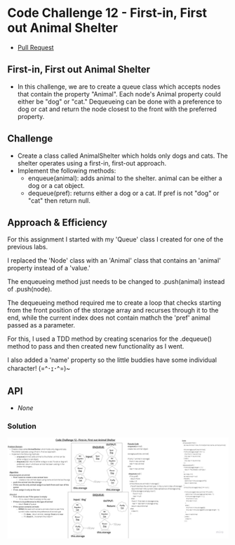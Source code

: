 # Code Challenge 12 - First-in, First out Animal Shelter

- [Pull Request](https://github.com/micgreene/data-structures-and-algorithms/pull/26)

## First-in, First out Animal Shelter

- In this challenge, we are to create a queue class which accepts nodes that contain the property "Animal". Each node's Animal property could either be "dog" or "cat." Dequeueing can be done with a preference to dog or cat and return the node closest to the front with the preferred property.

## Challenge

- Create a class called AnimalShelter which holds only dogs and cats. The shelter operates using a first-in, first-out approach.
- Implement the following methods:
  - enqueue(animal): adds animal to the shelter. animal can be either a dog or a cat object.
  - dequeue(pref): returns either a dog or a cat. If pref is not "dog" or "cat" then return null.

## Approach & Efficiency

For this assignment I started with my 'Queue' class I created for one of the previous labs.

I replaced the 'Node' class with an 'Animal' class that contains an 'animal' property instead of a 'value.'

The enqueueing method just needs to be changed to .push(animal) instead of .push(node).

The dequeueing method required me to create a loop that checks starting from the front position of the storage array and recurses through it to the end, while the current index does not contain mathch the 'pref' animal passed as a parameter.

For this, I used a TDD method by creating scenarios for the .dequeue() method to pass and then created new functionality as I went.

I also added a 'name' property so the little buddies have some individual character! (=^･ｪ･^=)~

## API

- *None*

### Solution

![Whiteboard](./CodeChallenge12-401js.jpg)
